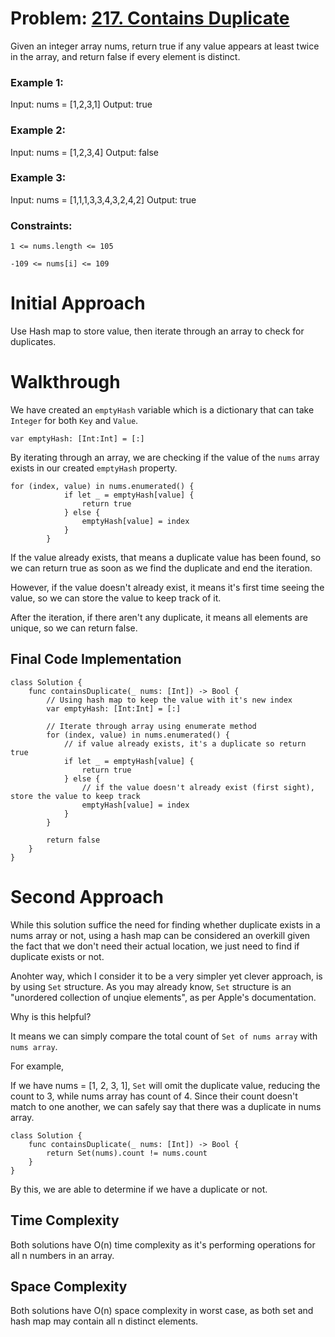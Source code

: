 # Problem: [217. Contains Duplicate](https://leetcode.com/problems/contains-duplicate/)

Given an integer array nums, return true if any value appears at least twice in the array, and return false if every element is distinct.

### Example 1:
Input: nums = [1,2,3,1]
Output: true

### Example 2:
Input: nums = [1,2,3,4]
Output: false

### Example 3:
Input: nums = [1,1,1,3,3,4,3,2,4,2]
Output: true

### Constraints:

`1 <= nums.length <= 105`

`-109 <= nums[i] <= 109`

# Initial Approach
Use Hash map to store value, then iterate through an array to check for 
duplicates. 

# Walkthrough
We have created an `emptyHash` variable which is a dictionary that can 
take `Integer` for both `Key` and `Value`.

```
var emptyHash: [Int:Int] = [:]
```

By iterating through an array, we are checking if the value of the `nums` 
array exists in our created `emptyHash` property. 

```
for (index, value) in nums.enumerated() {
            if let _ = emptyHash[value] {
                return true
            } else {
                emptyHash[value] = index
            }
        }
```

If the value already exists, that means a duplicate value has been found, 
so we can return true as soon as we find the duplicate and end the 
iteration. 

However, if the value doesn't already exist, it means it's first time 
seeing the value, so we can store the value to keep track of it. 

After the iteration, if there aren't any duplicate, it means all elements 
are unique, so we can return false. 

## Final Code Implementation

```
class Solution {
    func containsDuplicate(_ nums: [Int]) -> Bool {
        // Using hash map to keep the value with it's new index
        var emptyHash: [Int:Int] = [:]
        
        // Iterate through array using enumerate method
        for (index, value) in nums.enumerated() {
            // if value already exists, it's a duplicate so return true
            if let _ = emptyHash[value] {
                return true
            } else {
                // if the value doesn't already exist (first sight), store the value to keep track
                emptyHash[value] = index
            }
        }
        
        return false
    }
}
```

# Second Approach
While this solution suffice the need for finding whether duplicate exists in a nums array or not, using a hash map can be considered an overkill given the fact that we don't need their actual location, we just need to find if duplicate exists or not. 

Anohter way, which I consider it to be a very simpler yet clever approach, is by using `Set` structure.
As you may already know, `Set` structure is an "unordered collection of unqiue elements", as per Apple's documentation. 

Why is this helpful?

It means we can simply compare the total count of `Set of nums array` with `nums array`. 

For example, 

If we have nums = [1, 2, 3, 1], `Set` will omit the duplicate value, reducing the count to 3, while nums array has count of 4. 
Since their count doesn't match to one another, we can safely say that there was a duplicate in nums array. 

```
class Solution {
    func containsDuplicate(_ nums: [Int]) -> Bool {
        return Set(nums).count != nums.count
    }
}
```

By this, we are able to determine if we have a duplicate or not. 

## Time Complexity
Both solutions have O(n) time complexity as it's performing operations for all n numbers in an array.

## Space Complexity
Both solutions have O(n) space complexity in worst case, as both set and hash map may contain all n distinct elements. 
